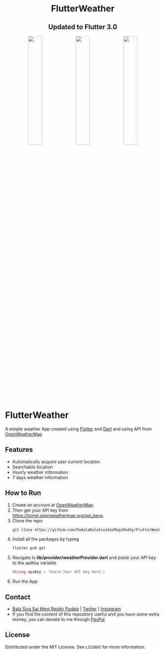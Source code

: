 <h1 align="center">FlutterWeather</h1>
<h2 align="center">Updated to Flutter 3.0</h2>


<p align="center">
<img src="https://user-images.githubusercontent.com/60814961/209642694-cc9f7a28-96cc-419a-bb5c-6fb23d7befe2.png" width="30%"></img> 
<img src="https://user-images.githubusercontent.com/60814961/209642769-c81b7288-34d8-4a95-ab14-54a31dbfeb10.png" width="30%"></img> 
<img src="https://user-images.githubusercontent.com/60814961/209642813-6a1a32ae-7a39-48b9-ad95-e99f8cce72fb.png" width="30%"></img> 
</p>

# FlutterWeather

A simple weather App created using [Flutter](https://flutter.dev/) and [Dart](https://dart.dev/) and using API from [OpenWeatherMap](https://openweathermap.org/)

## Features
- Automatically acquire user current location
- Searchable location
- Hourly weather information
- 7 days weather information 

## How to Run
1. Create an account at [OpenWeatherMap](https://openweathermap.org/).
2. Then get your API key from https://home.openweathermap.org/api_keys.
3. Clone the repo
   ```sh
   git clone https://github.com/PadalaBalaSivaSaiMegiReddy/FlutterWeather.git
   ```
4. Install all the packages by typing
   ```sh
   flutter pub get
   ```
5. Navigate to **lib/provider/weatherProvider.dart** and paste your API key to the apiKey variable
   ```dart
   String apiKey = 'Paste Your API Key Here';
   ```
6. Run the App

## Contact
- [Bala Siva Sai Megi Reddy Padala](https://github.com/PadalaBalaSivaSaiMegiReddy) | [Twitter](https://twitter.com/megi_reddy21) | [Instagram](https://www.instagram.com/b_s_s_megi_reddy_padala/)
- If you find the content of this repository useful and you have some extra money, you can donate to me through [PayPal](https://www.paypal.me/megireddy21)

## License
Distributed under the MIT License. See `LICENSE` for more information.
